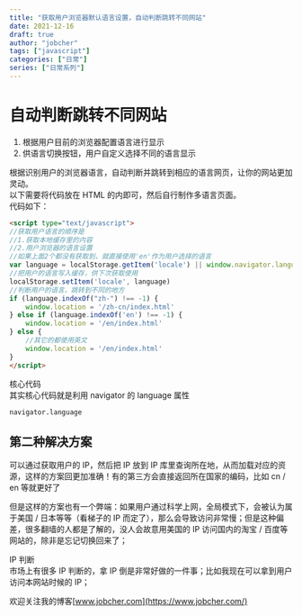 ```yaml
---
title: "获取用户浏览器默认语言设置，自动判断跳转不同网站"
date: 2021-12-16
draft: true
author: "jobcher"
tags: ["javascript"]
categories: ["日常"]
series: ["日常系列"]
---
```

# 自动判断跳转不同网站

1. 根据用户目前的浏览器配置语言进行显示
2. 供语言切换按钮，用户自定义选择不同的语言显示

根据识别用户的浏览器语言，自动判断并跳转到相应的语言网页，让你的网站更加灵动。  
以下需要将代码放在 HTML 的内即可，然后自行制作多语言页面。  
代码如下：  
```html
<script type="text/javascript">
//获取用户语言的顺序是
//1.获取本地缓存里的内容
//2.用户浏览器的语言设置
//如果上面2个都没有获取到，就直接使用'en'作为用户选择的语言
var language = localStorage.getItem('locale') || window.navigator.language.toLowerCase() || 'en'
//把用户的语言写入缓存，供下次获取使用
localStorage.setItem('locale', language)
//判断用户的语言，跳转到不同的地方
if (language.indexOf("zh-") !== -1) {
    window.location = '/zh-cn/index.html'
} else if (language.indexOf('en') !== -1) {
    window.location = '/en/index.html'
} else {
    //其它的都使用英文
    window.location = '/en/index.html'
}
</script>
```
核心代码  
其实核心代码就是利用 navigator 的 language 属性  
```code
navigator.language
```
## 第二种解决方案
可以通过获取用户的 IP，然后把 IP 放到 IP 库里查询所在地，从而加载对应的资源，这样的方案回更加准确！有的第三方会直接返回所在国家的编码，比如 cn / en 等就更好了  
  
但是这样的方案也有一个弊端：如果用户通过科学上网，全局模式下，会被认为属于美国 / 日本等等（看梯子的 IP 而定了），那么会导致访问非常慢；但是这种偏差，很多翻墙的人都是了解的，没人会故意用美国的 IP 访问国内的淘宝 / 百度等网站的，除非是忘记切换回来了；  
  
IP 判断  
市场上有很多 IP 判断的，拿 IP 倒是非常好做的一件事；比如我现在可以拿到用户访问本网站时候的 IP；  
  
欢迎关注我的博客[www.jobcher.com](https://www.jobcher.com/)